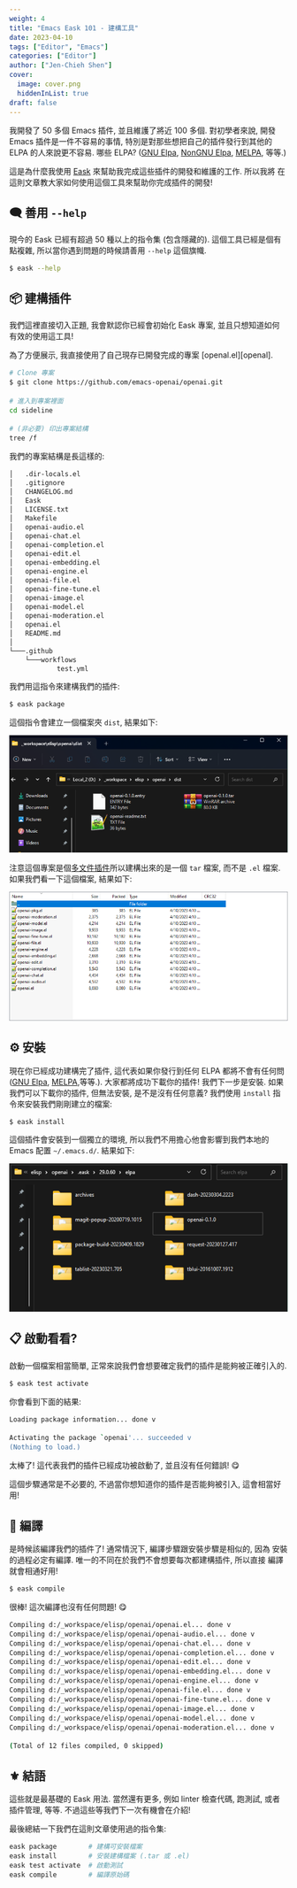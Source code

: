 ```yaml
---
weight: 4
title: "Emacs Eask 101 - 建構工具"
date: 2023-04-10
tags: ["Editor", "Emacs"]
categories: ["Editor"]
author: ["Jen-Chieh Shen"]
cover:
  image: cover.png
  hiddenInList: true
draft: false
---
```


我開發了 50 多個 Emacs 插件, 並且維護了將近 100 多個. 對初學者來說, 開發
Emacs 插件是一件不容易的事情, 特別是對那些想把自己的插件發行到其他的 ELPA
的人來說更不容易. 哪些 ELPA? ([GNU Elpa][], [NonGNU Elpa][], [MELPA][], 等等.)

這是為什麼我使用 [Eask][] 來幫助我完成這些插件的開發和維護的工作. 所以我將
在這則文章教大家如何使用這個工具來幫助你完成插件的開發!

<!-- more -->

## 🗨️ 善用 `--help`

現今的 Eask 已經有超過 50 種以上的指令集 (包含隱藏的). 這個工具已經是個有
點複雜, 所以當你遇到問題的時候請善用 `--help` 這個旗幟.

```sh
$ eask --help
```

## 📦 建構插件

我們這裡直接切入正題, 我會默認你已經會初始化 Eask 專案, 並且只想知道如何
有效的使用這工具!

為了方便展示, 我直接使用了自己現存已開發完成的專案 [openal.el][openal]. 

```sh
# Clone 專案
$ git clone https://github.com/emacs-openai/openai.git

# 進入到專案裡面
cd sideline

# (非必要) 印出專案結構
tree /f
```

我們的專案結構是長這樣的:

```
│   .dir-locals.el
│   .gitignore
│   CHANGELOG.md
│   Eask
│   LICENSE.txt
│   Makefile
│   openai-audio.el
│   openai-chat.el
│   openai-completion.el
│   openai-edit.el
│   openai-embedding.el
│   openai-engine.el
│   openai-file.el
│   openai-fine-tune.el
│   openai-image.el
│   openai-model.el
│   openai-moderation.el
│   openai.el
│   README.md
│
└───.github
    └───workflows
            test.yml
```

我們用這指令來建構我們的插件:

```sh
$ eask package
```

這個指令會建立一個檔案夾 `dist`, 結果如下:

![](package.png)

注意這個專案是個[多文件插件][multi-file package]所以建構出來的是一個 `tar`
檔案, 而不是 `.el` 檔案. 如果我們看一下這個檔案, 結果如下:

![](tar.png)

## ⚙ 安裝

現在你已經成功建構完了插件, 這代表如果你發行到任何 ELPA 都將不會有任何問
([GNU Elpa][], [MELPA][],等等.). 大家都將成功下載你的插件! 我們下一步是安裝.
如果我們可以下載你的插件, 但無法安裝, 是不是沒有任何意義? 我們使用 `install`
指令來安裝我們剛剛建立的檔案:

```sh
$ eask install
```

這個插件會安裝到一個獨立的環境, 所以我們不用擔心他會影響到我們本地的
Emacs 配置 `~/.emacs.d/`. 結果如下:

![](install.png)

## 📋 啟動看看?

啟動一個檔案相當簡單, 正常來說我們會想要確定我們的插件是能夠被正確引入的.

```sh
$ eask test activate
```

你會看到下面的結果:

```sh
Loading package information... done v

Activating the package `openai'... succeeded v
(Nothing to load.)
```

太棒了! 這代表我們的插件已經成功被啟動了, 並且沒有任何錯誤! 😋

這個步驟通常是不必要的, 不過當你想知道你的插件是否能夠被引入, 這會相當好用!

## 👷 編譯

是時候該編譯我們的插件了! 通常情況下, 編譯步驟跟安裝步驟是相似的, 因為
安裝的過程必定有編譯. 唯一的不同在於我們不會想要每次都建構插件, 所以直接
編譯就會相通好用!

```sh
$ eask compile
```

很棒! 這次編譯也沒有任何問題! 😋

```sh
Compiling d:/_workspace/elisp/openai/openai.el... done v
Compiling d:/_workspace/elisp/openai/openai-audio.el... done v
Compiling d:/_workspace/elisp/openai/openai-chat.el... done v
Compiling d:/_workspace/elisp/openai/openai-completion.el... done v
Compiling d:/_workspace/elisp/openai/openai-edit.el... done v
Compiling d:/_workspace/elisp/openai/openai-embedding.el... done v
Compiling d:/_workspace/elisp/openai/openai-engine.el... done v
Compiling d:/_workspace/elisp/openai/openai-file.el... done v
Compiling d:/_workspace/elisp/openai/openai-fine-tune.el... done v
Compiling d:/_workspace/elisp/openai/openai-image.el... done v
Compiling d:/_workspace/elisp/openai/openai-model.el... done v
Compiling d:/_workspace/elisp/openai/openai-moderation.el... done v

(Total of 12 files compiled, 0 skipped)
```

## ⚜️ 結語

這些就是最基礎的 Eask 用法. 當然還有更多, 例如 linter 檢查代碼, 跑測試, 或者
插件管理, 等等. 不過這些等我們下一次有機會在介紹!

最後總結一下我們在這則文章使用過的指令集:

```sh
eask package        # 建構可安裝檔案
eask install        # 安裝建構檔案 (.tar 或 .el)
eask test activate  # 啟動測試
eask compile        # 編譯原始碼
```

[GNU Elpa]: https://elpa.gnu.org/
[NonGNU Elpa]: https://elpa.nongnu.org/
[MELPA]: https://melpa.org/
[Eask]: https://github.com/emacs-eask/cli
[openai]: https://github.com/emacs-openai/openai
[multi-file package]: https://www.gnu.org/software/emacs/manual/html_node/elisp/Multi_002dfile-Packages.html

